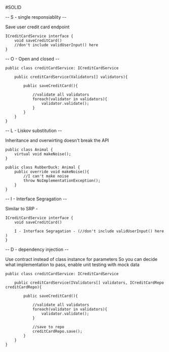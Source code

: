 #SOLID

-- S - single responsiablity --

Save user credit card endpoint

    ICreditCardService interface {
        void saveCreditCard()
        //don't include validUserInput() here 
    } 



-- O - Open and closed --

    public class creditCardService: ICreditCardService

        public creditCardService(Validators[] validators){

            public saveCreditCard(){

                //validate all validators
                foreach(validator in validators){
                    validator.validate();
                }
            }
        }
    }



-- L - Liskov substitution --

Inheritance and overwirting doesn't break the API

    public class Animal {
        virtual void makeNoise();
    }

    public class RubberDuck: Animal {
        public override void makeNoise(){
            //I can't make noise
            throw NoImplementationException();
        }
    }



-- I - Interface Segragation --

Similar to SRP - 

    ICreditCardService interface {
        void saveCreditCard()
        
        I - Interface Segragation - (//don't include validUserInput() here )
    } 


-- D - dependency injection --

Use contract instead of class instance for parameters
So you can decide what implementation to pass, enable unit testing with mock data

    public class creditCardService: ICreditCardService

        public creditCardService(IValidators[] validators, ICreditCardRepo creditCardRepo){

            public saveCreditCard(){

                //validate all validators
                foreach(validator in validators){
                    validator.validate();
                }

                //save to repo
                creditCardRepo.save();
            }
        }
    }
